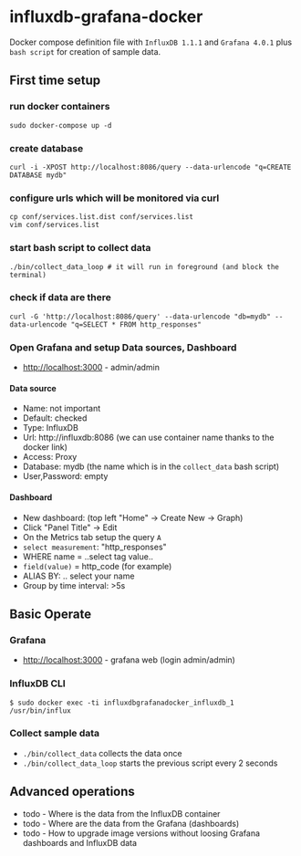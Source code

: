 # influxdb-grafana-docker
Docker compose definition file with `InfluxDB 1.1.1` and `Grafana 4.0.1` plus `bash script` for creation of sample data.

## First time setup
### run docker containers
```
sudo docker-compose up -d
```
### create database
```
curl -i -XPOST http://localhost:8086/query --data-urlencode "q=CREATE DATABASE mydb"
```
### configure urls which will be monitored via curl
```
cp conf/services.list.dist conf/services.list
vim conf/services.list
```
### start bash script to collect data
```
./bin/collect_data_loop # it will run in foreground (and block the terminal)
```
### check if data are there
```
curl -G 'http://localhost:8086/query' --data-urlencode "db=mydb" --data-urlencode "q=SELECT * FROM http_responses"
```
### Open Grafana and setup Data sources, Dashboard
- <http://localhost:3000> - admin/admin

#### Data source
- Name: not important
- Default: checked
- Type: InfluxDB
- Url: http://influxdb:8086 (we can use container name thanks to the docker link)
- Access: Proxy
- Database: mydb (the name which is in the `collect_data` bash script)
- User,Password: empty

#### Dashboard
- New dashboard: (top left "Home" -> Create New -> Graph)
- Click "Panel Title" -> Edit 
- On the Metrics tab setup the query `A`
 - `select measurement`: "http_responses"
 - WHERE name = ..select tag value..
 - `field(value)` = http_code (for example)
 - ALIAS BY: .. select your name
 - Group by time interval: >5s


## Basic Operate

### Grafana
- <http://localhost:3000> - grafana web (login admin/admin)

### InfluxDB CLI
```
$ sudo docker exec -ti influxdbgrafanadocker_influxdb_1 /usr/bin/influx
```
### Collect sample data
- `./bin/collect_data` collects the data once
- `./bin/collect_data_loop` starts the previous script every 2 seconds

## Advanced operations
- todo - Where is the data from the InfluxDB container
- todo - Where are the data from the Grafana (dashboards)
- todo - How to upgrade image versions without loosing Grafana dashboards and InfluxDB data
